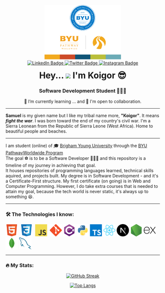 <div id="intro" align="center">
    <img src="uni-logo.png" width="250">

<div id="Socials">
    <a href="https://www.linkedin.com/in/samuel-turay1/">
        <img src="https://img.shields.io/badge/LinkedIn-blue?style=for-the-badge&logo=linkedin&logoColor=white" alt="LinkedIn Badge"/>
  </a>
  <a href="https://twitter.com/koigor_f">
        <img src="https://img.shields.io/badge/Twitter-black?style=for-the-badge&logo=twitter&logoColor=white" alt="Twitter Badge"/>
  </a>
  <a href="https://www.instagram.com/koigor101/">
        <img src="https://img.shields.io/badge/Instagram-snow?style=for-the-badge&logo=instagram&logoColor=black" alt="Instagram Badge"/>
  </a>
</div>
<h1 style="margin-block-start: 15px ">
    Hey...
    <img src="https://media.giphy.com/media/hvRJCLFzcasrR4ia7z/giphy.gif" width="25px"/> 
    I'm Koigor 😎 
</h1>  
<h3>Software Development Student 👨🏾‍💻</h3>
🌱 I’m currently learning ... and 👯 I'm open to collaboration.
</div>

---

**Samuel** is my given name but I like my tribal name more, **"Koigor"**.
It means _**fight the war**_. I was born toward the end of my country's civil war.
I'm a Sierra Leonean from the Republic of Sierra Leone (West Africa).
Home to beautiful people and beaches. 

---

I am student (online) of 🎓 [Brigham Young University](https://www.byu.edu) through the [BYU PathwayWorldwide Program](https://www.byupathway.org)  
The goal ⚽ is to be a Software Developer 👨🏾‍💻 and this repository is a timeline of my journey in achieving that goal.  
It houses repositories of programming languages learned, technical skills aquired, and projects built. My degree is in Software Development - and it's a Certificate-First structure. My first certificate (on going) is in Web and Computer Programming. However, I do take extra courses that is needed to attain my goal, because the tech world is never static, it's always up to something 😆.

---

### :hammer_and_wrench: The Technologies I know:

<div>
  <img src="https://github.com/devicons/devicon/blob/master/icons/html5/html5-original.svg" title="HTML5" alt="HTML" width="40" height="40"/>&nbsp;
  <img src="https://github.com/devicons/devicon/blob/master/icons/css3/css3-original.svg" title="CSS3" alt="CSS" width="40" height="40"/>&nbsp;
  <img src="https://github.com/devicons/devicon/blob/master/icons/javascript/javascript-original.svg" title="JavaScript" alt="JavaScript" width="40" height="40"/>&nbsp;
  <img src="https://github.com/devicons/devicon/blob/master/icons/git/git-original.svg" title="Git" **alt="Git" width="40" height="40"/>
  <img src="https://github.com/devicons/devicon/blob/master/icons/csharp/csharp-original.svg" title="CSharp" **alt="CSharp" width="40" height="40"/>
  <img src="https://github.com/devicons/devicon/blob/master/icons/python/python-original.svg" title="Python" **alt="Python" width="40" height="40"/>
  <img src="https://github.com/devicons/devicon/blob/master/icons/typescript/typescript-original.svg" title="TypeScript" **alt="TypeScript" width="40" height="40"/>
  <img src="https://github.com/devicons/devicon/blob/master/icons/react/react-original.svg" title="React" **alt="React" width="40" height="40"/>
  <img src="https://github.com/devicons/devicon/blob/master/icons/nextjs/nextjs-original.svg" title="Nextjs" **alt="Nextjs" width="40" height="40"/>
  <img src="https://github.com/devicons/devicon/blob/master/icons/nodejs/nodejs-original.svg" title="Nodejs" **alt="Nodejs" width="40" height="40"/>
  <img src="https://github.com/devicons/devicon/blob/master/icons/express/express-original.svg" title="Express" **alt="Express" width="40" height="40"/>
  <img src="https://github.com/devicons/devicon/blob/master/icons/mongodb/mongodb-original.svg" title="Mongodb" **alt="Mongodb" width="40" height="40"/>
  <img src="https://github.com/devicons/devicon/blob/master/icons/mysql/mysql-original.svg" title="MySql" **alt="MySql" width="40" height="40"/>
</div>

---

### :fire: My Stats:

<div align="center">

[![GitHub Streak](https://github-readme-streak-stats.herokuapp.com?user=koigor97&theme=neon-dark&card_width=500)](https://git.io/streak-stats)

[![Top Langs](https://github-readme-stats.vercel.app/api/top-langs/?username=Koigor97&layout=compact&theme=vision-friendly-dark&card_width=500)](https://github.com/anuraghazra/github-readme-stats)

</div>

<!--
**Koigor97/Koigor97** is a ✨ _special_ ✨ repository because its `README.md` (this file) appears on your GitHub profile.
